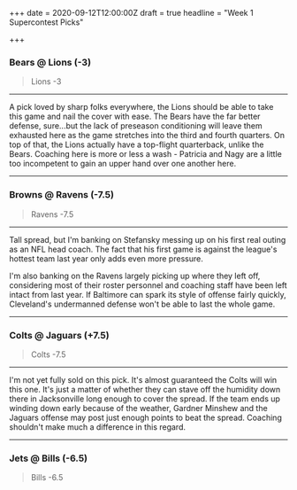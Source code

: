 +++
date = 2020-09-12T12:00:00Z
draft = true
headline = "Week 1 Supercontest Picks"

+++
### Bears @ Lions (-3)

> Lions -3

***

A pick loved by sharp folks everywhere, the Lions should be able to take this game and nail the cover with ease.  The Bears have the far better defense, sure...but the lack of preseason conditioning will leave them exhausted here as the game stretches into the third and fourth quarters. On top of that, the Lions actually have a top-flight quarterback, unlike the Bears. Coaching here is more or less a wash - Patricia and Nagy are a little too incompetent to gain an upper hand over one another here.

***

### Browns @ Ravens (-7.5)

> Ravens -7.5

***

Tall spread, but I'm banking on Stefansky messing up on his first real outing as an NFL head coach. The fact that his first game is against the league's hottest team last year only adds even more pressure.

I'm also banking on the Ravens largely picking up where they left off, considering most of their roster personnel and coaching staff have been left intact from last year. If Baltimore can spark its style of offense fairly quickly, Cleveland's undermanned defense won't be able to last the whole game.

***

### Colts @ Jaguars (+7.5)

> Colts -7.5

***

I'm not yet fully sold on this pick. It's almost guaranteed the Colts will win this one. It's just a matter of whether they can stave off the humidity down there in Jacksonville long enough to cover the spread. If the team ends up winding down early because of the weather, Gardner Minshew and the Jaguars offense may post just enough points to beat the spread. Coaching shouldn't make much a difference in this regard.

***

### Jets @ Bills (-6.5)

> Bills -6.5